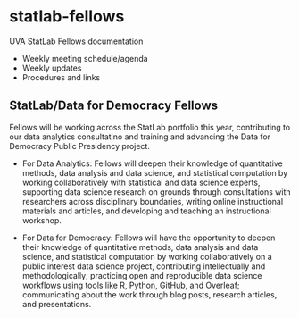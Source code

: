 # statlab-fellows
UVA StatLab Fellows documentation

* Weekly meeting schedule/agenda
* Weekly updates
* Procedures and links

## StatLab/Data for Democracy Fellows

Fellows will be working across the StatLab portfolio this year, contributing to our data analytics consultatino and training and advancing the Data for Democracy Public Presidency project.

* For Data Analytics: Fellows will deepen their knowledge of quantitative methods, data analysis and data science, and statistical computation by working collaboratively with statistical and data science experts, supporting data science research on grounds through consultations with researchers across disciplinary boundaries, writing online instructional materials and articles, and developing and teaching an instructional workshop.
 
* For Data for Democracy: Fellows will have the opportunity to deepen their knowledge of quantitative methods, data analysis and data science, and statistical computation by working collaboratively on a public interest data science project, contributing intellectually and methodologically; practicing open and reproducible data science workflows using tools like R, Python, GitHub, and Overleaf; communicating about the work through blog posts, research articles, and presentations.
 
 
